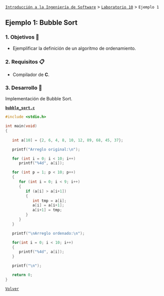 [`Introducción a la Ingeniería de Software`](../../README.md) > [`Laboratorio 10`](../README.md) > `Ejemplo 1`

## Ejemplo 1: Bubble Sort

### 1. Objetivos :dart:

- Ejemplificar la definición de un algoritmo de ordenamiento.

### 2. Requisitos :clipboard:

- Compilador de __C__.

### 3. Desarrollo :rocket:

Implementación de Bubble Sort.

**[`bubble_sort.c`](codigos/bubble_sort.c)**

```c
#include <stdio.h>

int main(void)
{
   
   int a[10] = {2, 6, 4, 8, 10, 12, 89, 68, 45, 37};

   printf("Arreglo original:\n");

   for (int i = 0; i < 10; i++)
      printf("%4d", a[i]);

   for (int p = 1; p < 10; p++)
   {
      for (int i = 0; i < 9; i++)
      {
         if (a[i] > a[i+1])
         {
            int tmp = a[i];
            a[i] = a[i+1];
            a[i+1] = tmp;
         }
      }
   }

   printf("\nArreglo ordenado:\n");

   for(int i = 0; i < 10; i++)
   {
      printf("%4d", a[i]);
   }

   printf("\n");

   return 0;
}
```
   
[`Volver`](../README.md)
